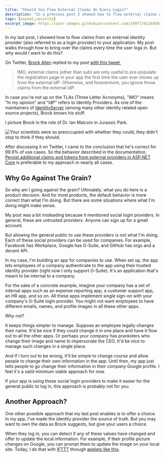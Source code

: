 ```yaml
---
title: "Should You Flow External Claims On Every Login?"
description: "In a previous post I showed how to flow external claims on every login. In this post I examine whether or not that makes any sense to do at all."
tags: [aspnet,security]
excerpt_image: https://user-images.githubusercontent.com/19977/61344565-8966da00-a806-11e9-9e6c-954a42102b36.png
---
```


In my last post, I showed how to flow claims from an external identity provider (also referred to as a login provider) to your application. My post walks through how to bring over the claims every time the user logs in. But why would I want to do this?

On Twitter, [Brock Allen](https://brockallen.com/) replied to my post [with this tweet](https://twitter.com/BrockLAllen/status/1151270781181136896),

> IMO, external claims (other than sub) are only useful to pre-populate the registration page in your app the first time the user ever shows up from the external IdP. Otherwise, and forevermore, you ignore those claims from the external IdP.

In case you're not up on the TLAs (Three Letter Acronyms), "IMO" means "In my opinion" and "IdP" refers to Identity Providers. As one of the maintainers of [IdentityServer](https://github.com/IdentityServer/IdentityServer4) (among many other identity related open source projects), Brock knows his stuff.

I picture Brock in the role of Dr. Ian Malcom in Jurassic Park.

![Your scientists were so preoccupied with whether they could, they didn't stop to think if they should.](https://user-images.githubusercontent.com/19977/61344565-8966da00-a806-11e9-9e6c-954a42102b36.png)

After discussing it on Twitter, I came to the conclusion that he's correct for 99.9% of use cases. So the behavior described in the documentation, [Persist additional claims and tokens from external providers in ASP.NET Core](https://docs.microsoft.com/en-us/aspnet/core/security/authentication/social/additional-claims?view=aspnetcore-2.2) is preferable to my approach in nearly all cases.

## Why Go Against The Grain?

So why am I going against the grain? Ultimately, what you do here is a product decision. And for most products, the default behavior is more correct than what I'm doing. But there are some situations where what I'm doing might make sense.

My post was a bit misleading because it mentioned social login providers. In general, these are untrusted providers. Anyone can sign up for a gmail account.

But allowing the general public to use these providers is not what I'm doing. Each of these social providers can be used for companies. For example, Facebook has Workplace, Google has G-Suite, and GitHub has orgs and a decent API.

In my case, I'm building an app for companies to use. When set up, the app lets employees of a company authenticate to the app using their trusted identity provider (right now I only support G-Suite). It's an application that's meant to be internal to a company.

For the sake of a concrete example, imagine your company has a set of internal apps such as an expense reporting app, a customer support app, an HR app, and so on. All these apps implement single sign-on with your company's G-Suite login provider. You might not want employees to have different emails, names, and profile images in all these other apps.

Why not?

It keeps things simpler to manage. Suppose an employee legally changes their name. It'd be nice if they could change it in one place and have it flow out to all the other apps. Or perhaps your company has pranksters who change their image and name to impersonate the CEO. It'd be nice to manage such changes in a single place.

And if I turn out to be wrong, it'll be simple to change course and allow people to change their own information in the app. Until then, my app just tells people to go change their information in their company Google profile. I feel it's a valid minimum viable approach for now.

If your app is using these social login providers to make it easier for the general public to log in, this approach is probably not for you.

## Another Approach?

One other possible approach that my last post enables is to offer a choice. In my app, I've made the identity provider the source of truth. But you may want to own the data as Brock suggests, but give your users a choice.

When they log in, you can detect if any of these values have changed and offer to update the local information. For example, if their profile picture changes on Google, you can prompt them to update the image on your local site. Today, I do that with [IFTTT](https://ifttt.com) through [applets like this](https://ifttt.com/applets/qFZqXrvs-automatically-change-your-twitter-profile-pic-when-you-update-your-facebook-photo).
